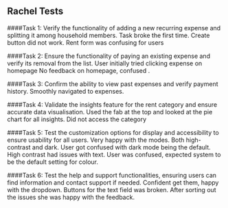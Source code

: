 ## Rachel Tests
####Task 1: Verify the functionality of adding a new recurring expense and splitting it among household members.
Task broke the first time. Create button did not work.
Rent form was confusing for users

####Task 2: Ensure the functionality of paying an existing expense and verify its removal from the list.
User initially tried clicking expense on homepage
No feedback on homepage, confused . 

####Task 3: Confirm the ability to view past expenses and verify payment history.
Smoothly navigated to expenses.

####Task 4: Validate the insights feature for the rent category and ensure accurate data visualisation.
Used the fab at the top and looked at the pie chart for all insights. Did not access the category

####Task 5: Test the customization options for display and accessibility to ensure usability for all users.
Very happy with the modes. Both high-contrast and dark. User got confused with dark mode being the default.
	High contrast had issues with text.
User was confused, expected system to be the default setting for colour.

####Task 6: Test the help and support functionalities, ensuring users can find information and contact support if needed.
Confident get them, happy with the dropdown.
Buttons for the text field was broken. After sorting out the issues she was happy with the feedback.
 
